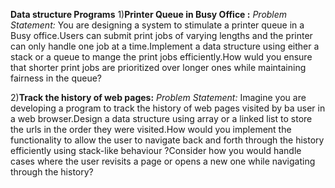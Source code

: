 **Data structure Programs**
1)**Printer Queue in Busy Office :**
_Problem Statement:_
You are designing a system to stimulate a printer queue in a Busy office.Users can submit print jobs of varying lengths and the printer can only handle one job at a time.Implement a data structure using either a stack or a queue to mange the print jobs efficiently.How wuld you ensure that shorter print jobs are prioritized over longer ones while maintaining fairness in the queue?


2)**Track the history of web pages:**
_Problem Statement:_
Imagine you are developing a program to track the history of web pages visited by ba user in a web browser.Design a data structure using array or a linked list to store the urls in the order they were visited.How would you implement the functionality to allow the user to navigate back and forth through the history efficiently using stack-like behaviour ?Consider how you would handle cases where the user revisits a page or opens a new one while navigating through the history?
